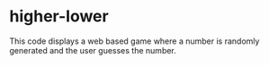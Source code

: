 # higher-lower
This code displays a web based game where a number is randomly generated and the user guesses the number.
